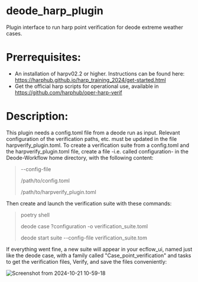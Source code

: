 # deode_harp_plugin
Plugin interface to run harp point verification for deode extreme weather cases.

# Prerrequisites:
- An installation of harpv02.2 or higher. Instructions can be found here: https://harphub.github.io/harp_training_2024/get-started.html
- Get the official harp scripts for operational use, available in https://github.com/harphub/oper-harp-verif

# Description:
This plugin needs a config.toml file from a deode run as input. Relevant configuration of the verification paths, etc. must be updated in the 
file harpverify_plugin.toml.
To create a verification suite from a config.toml and the harpverify_plugin.toml file, create a file -i.e. called configuration- in the Deode-Workflow home directory, with the following content:

> --config-file
> 
>   /path/to/config.toml
> 
>   /path/to/harpverify_plugin.toml

Then create and launch the verification suite with these commands: 

> poetry shell
> 
> deode case ?configuration -o verification_suite.toml
> 
> deode start suite --config-file verification_suite.tom

If everything went fine, a new suite will appear in your ecflow_ui, named just like the deode case, with a family called "Case_point_verification" and tasks to get the verification files, Verify, and save the files conveniently:

![Screenshot from 2024-10-21 10-59-18](https://github.com/user-attachments/assets/f68f5f10-2488-437b-932d-709bd8914d60)

  
